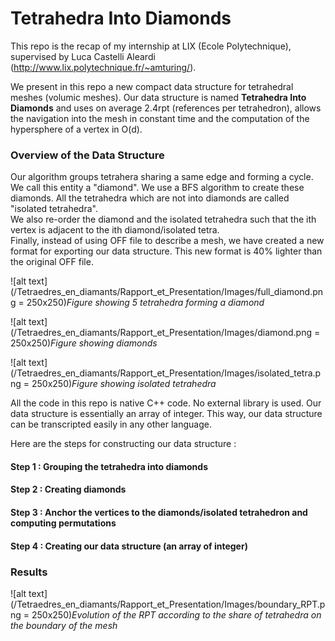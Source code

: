 # Tetrahedra Into Diamonds

This repo is the recap of my internship at LIX (Ecole Polytechnique), supervised by Luca Castelli Aleardi (http://www.lix.polytechnique.fr/~amturing/).

We present in this repo a new compact data structure for tetrahedral meshes (volumic meshes). Our data structure is named **Tetrahedra Into Diamonds** and uses on average 2.4rpt (references per tetrahedron), allows the navigation into the mesh in constant time and the computation of the hypersphere of a vertex in O(d).

### Overview of the Data Structure
Our algorithm groups tetrahera sharing a same edge and forming a cycle. We call this entity a "diamond". We use a BFS algorithm to create these diamonds. All the tetrahedra which are not into diamonds are called "isolated tetrahedra".<br />
We also re-order the diamond and the isolated tetrahedra such that the ith vertex is adjacent to the ith diamond/isolated tetra.<br/>
Finally, instead of using OFF file to describe a mesh, we have created a new format for exporting our data structure. This new format is 40% lighter than the original OFF file.

![alt text](/Tetraedres_en_diamants/Rapport_et_Presentation/Images/full_diamond.png = 250x250)*Figure showing 5 tetrahedra forming a diamond*

![alt text](/Tetraedres_en_diamants/Rapport_et_Presentation/Images/diamond.png = 250x250)*Figure showing diamonds*

![alt text](/Tetraedres_en_diamants/Rapport_et_Presentation/Images/isolated_tetra.png = 250x250)*Figure showing isolated tetrahedra*


All the code in this repo is native C++ code. No external library is used. Our data structure is essentially an array of integer. This way, our data structure can be transcripted easily in any other language.

Here are the steps for constructing our data structure : 

#### Step 1 : Grouping the tetrahedra into diamonds 

#### Step 2 : Creating diamonds

#### Step 3 : Anchor the vertices to the diamonds/isolated tetrahedron and computing permutations

#### Step 4 : Creating our data structure (an array of integer)


### Results

![alt text](/Tetraedres_en_diamants/Rapport_et_Presentation/Images/boundary_RPT.png = 250x250)*Evolution of the RPT according to the share of tetrahedra on the boundary of the mesh*


